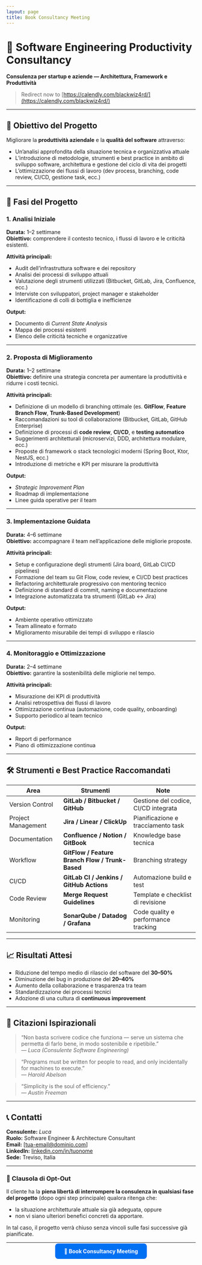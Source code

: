 ```yaml
---
layout: page
title: Book Consultancy Meeting
---
```


# 🚀 Software Engineering Productivity Consultancy  
**Consulenza per startup e aziende — Architettura, Framework e Produttività**

> Redirect now to [https://calendly.com/blackwiz4rd/](https://calendly.com/blackwiz4rd/)

---

## 🎯 Obiettivo del Progetto

Migliorare la **produttività aziendale** e la **qualità del software** attraverso:
- Un’analisi approfondita della situazione tecnica e organizzativa attuale  
- L’introduzione di metodologie, strumenti e best practice in ambito di sviluppo software, architettura e gestione del ciclo di vita dei progetti  
- L’ottimizzazione dei flussi di lavoro (dev process, branching, code review, CI/CD, gestione task, ecc.)

---

## 🧩 Fasi del Progetto

### 1. Analisi Iniziale
**Durata:** 1–2 settimane  
**Obiettivo:** comprendere il contesto tecnico, i flussi di lavoro e le criticità esistenti.

**Attività principali:**
- Audit dell’infrastruttura software e dei repository  
- Analisi dei processi di sviluppo attuali  
- Valutazione degli strumenti utilizzati (Bitbucket, GitLab, Jira, Confluence, ecc.)  
- Interviste con sviluppatori, project manager e stakeholder  
- Identificazione di colli di bottiglia e inefficienze  

**Output:**
- Documento di *Current State Analysis*  
- Mappa dei processi esistenti  
- Elenco delle criticità tecniche e organizzative  

---

### 2. Proposta di Miglioramento
**Durata:** 1–2 settimane  
**Obiettivo:** definire una strategia concreta per aumentare la produttività e ridurre i costi tecnici.

**Attività principali:**
- Definizione di un modello di branching ottimale (es. **GitFlow**, **Feature Branch Flow**, **Trunk-Based Development**)  
- Raccomandazioni su tool di collaborazione (Bitbucket, GitLab, GitHub Enterprise)  
- Definizione di processi di **code review**, **CI/CD**, e **testing automatico**  
- Suggerimenti architetturali (microservizi, DDD, architettura modulare, ecc.)  
- Proposte di framework o stack tecnologici moderni (Spring Boot, Ktor, NestJS, ecc.)  
- Introduzione di metriche e KPI per misurare la produttività  

**Output:**
- *Strategic Improvement Plan*  
- Roadmap di implementazione  
- Linee guida operative per il team  

---

### 3. Implementazione Guidata
**Durata:** 4–6 settimane  
**Obiettivo:** accompagnare il team nell’applicazione delle migliorie proposte.

**Attività principali:**
- Setup e configurazione degli strumenti (Jira board, GitLab CI/CD pipelines)  
- Formazione del team su Git Flow, code review, e CI/CD best practices  
- Refactoring architetturale progressivo con mentoring tecnico  
- Definizione di standard di commit, naming e documentazione  
- Integrazione automatizzata tra strumenti (GitLab ↔ Jira)  

**Output:**
- Ambiente operativo ottimizzato  
- Team allineato e formato  
- Miglioramento misurabile dei tempi di sviluppo e rilascio  

---

### 4. Monitoraggio e Ottimizzazione
**Durata:** 2–4 settimane  
**Obiettivo:** garantire la sostenibilità delle migliorie nel tempo.

**Attività principali:**
- Misurazione dei KPI di produttività  
- Analisi retrospettiva dei flussi di lavoro  
- Ottimizzazione continua (automazione, code quality, onboarding)  
- Supporto periodico al team tecnico  

**Output:**
- Report di performance  
- Piano di ottimizzazione continua  

---

## 🛠️ Strumenti e Best Practice Raccomandati

| Area | Strumenti | Note |
|------|------------|------|
| Version Control | **GitLab / Bitbucket / GitHub** | Gestione del codice, CI/CD integrata |
| Project Management | **Jira / Linear / ClickUp** | Pianificazione e tracciamento task |
| Documentation | **Confluence / Notion / GitBook** | Knowledge base tecnica |
| Workflow | **GitFlow / Feature Branch Flow / Trunk-Based** | Branching strategy |
| CI/CD | **GitLab CI / Jenkins / GitHub Actions** | Automazione build e test |
| Code Review | **Merge Request Guidelines** | Template e checklist di revisione |
| Monitoring | **SonarQube / Datadog / Grafana** | Code quality e performance tracking |

---

## 📈 Risultati Attesi

- Riduzione del tempo medio di rilascio del software del **30–50%**  
- Diminuzione dei bug in produzione del **20–40%**  
- Aumento della collaborazione e trasparenza tra team  
- Standardizzazione dei processi tecnici  
- Adozione di una cultura di **continuous improvement**

---

## 💬 Citazioni Ispirazionali

> “Non basta scrivere codice che funziona — serve un sistema che permetta di farlo bene, in modo sostenibile e ripetibile.”  
> — *Luca (Consulente Software Engineering)*

> “Programs must be written for people to read, and only incidentally for machines to execute.”  
> — *Harold Abelson*

> “Simplicity is the soul of efficiency.”  
> — *Austin Freeman*

---

## 📞 Contatti

**Consulente:** _Luca_  
**Ruolo:** Software Engineer & Architecture Consultant  
**Email:** [tua-email@dominio.com]  
**LinkedIn:** [linkedin.com/in/tuonome](#)  
**Sede:** Treviso, Italia  

---

### 🔄 Clausola di Opt-Out

Il cliente ha la **piena libertà di interrompere la consulenza in qualsiasi fase del progetto** (dopo ogni step principale) qualora ritenga che:
- la situazione architetturale attuale sia già adeguata, oppure  
- non vi siano ulteriori benefici concreti da apportare.  

In tal caso, il progetto verrà chiuso senza vincoli sulle fasi successive già pianificate.

---

<p align="center">
  <a href="https://calendly.com/blackwiz4rd/" target="_blank" style="background-color:#0070f3;color:#fff;padding:12px 24px;border-radius:8px;text-decoration:none;font-weight:bold;">
    📅 Book Consultancy Meeting
  </a>
</p>
